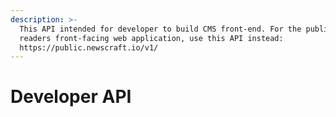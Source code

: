 ```yaml
---
description: >-
  This API intended for developer to build CMS front-end. For the public /
  readers front-facing web application, use this API instead:
  https://public.newscraft.io/v1/
---
```


# Developer API



